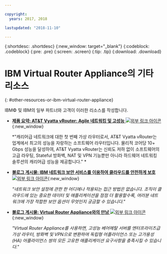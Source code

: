 ```yaml
---

copyright:
  years: 2017, 2018

lastupdated: "2018-11-10"

---
```


{:shortdesc: .shortdesc}
{:new_window: target="_blank"}
{:codeblock: .codeblock}
{:pre: .pre}
{:screen: .screen}
{:tip: .tip}
{:download: .download}

# IBM Virtual Router Appliance의 기타 리소스
{: #other-resources-or-ibm-virtual-router-appliance}

IBM© 및 IBM의 일부 파트너와 고객이 이러한 리소스를 작성합니다.

* [**제품 요약: AT&T Vyatta vRouter: Agile 네트워킹 및 고성능** ![외부 링크 아이콘](../../icons/launch-glyph.svg "외부 링크 아이콘")](https://ibm.box.com/s/v1kp0nhfa8eqmnj0klosc8zkgixzcis2){:new_window}

    *"캐리어급 네트워크에 대한 첫 번째 가상 라우터로서, AT&T Vyatta vRouter는 업계에서 최고의 성능을 자랑하는 소프트웨어 라우터입니다. 물리적 코어당 10+ Gbps 성능을 달성하여, AT&T Vyatta vRouter는 신뢰도 저하 없이 소프트웨어의 고급 라우팅, Stateful 방화벽, NAT 및 VPN 기능뿐만 아니라 하드웨어 네트워킹 솔루션의 캐리어급 성능을 제공합니다." *

* [**블로그 게시물: IBM 네트워크 보안 서비스를 이용하여 클라우드를 안전하게 보호** ![외부 링크 아이콘](../../icons/launch-glyph.svg "외부 링크 아이콘")](https://www.ibm.com/blogs/bluemix/2017/09/keep-cloud-safe-ibm-network-security-services/){:new_window}

    *"네트워크 보안 설정에 관한 한 어디에나 적용되는 접근 방법은 없습니다. 조직이 클라우드에 있는 중요한 데이터 및 애플리케이션을 점점 더 활용할수록, 여러분 네트워크에 가장 적합한 보안 옵션이 무엇인지 궁금할 수 있습니다."*
    
* [**블로그 게시물: Virtual Router Appliance와의 만남** ![외부 링크 아이콘](../../icons/launch-glyph.svg "외부 링크 아이콘")](https://www.ibm.com/blogs/bluemix/2017/07/virtual-router-appliance/){:new_window}

    *"Virtual Router Appliance를 사용하면, 고성능 베어메탈 서버를 엔터프라이즈급 가상 라우터, 방화벽 및 VPN으로 변환하여 독립형 어플라이언스 또는 고가용성(HA) 어플라이언스 쌍의 모든 고유한 애플리케이션 요구사항을 충족시킬 수 있습니다."*
